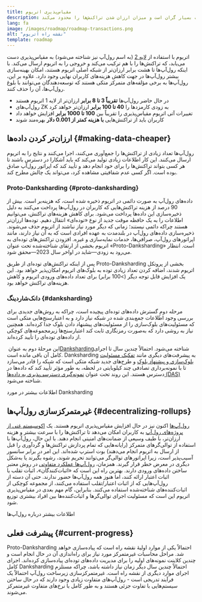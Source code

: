 ```yaml
---
title: مقیاس‌پذیری اتریوم
description: رول‌آپ‌ها تراکنش‌ها را خارج از زنجیره گردآوری می‌کنند و هزینه را برای کاربر کاهش می‌دهند. با این حال، روش فعلی رول‌آپ‌‌ها در استفاده از اطلاعات بسیار گران است و میزان ارزان شدن تراکنش‌ها را محدود می‌کند. Proto-Danksharding مشکل را برطرف خواهد کرد.
lang: fa
image: /images/roadmap/roadmap-transactions.png
alt: "نقشه‌ راه اتریوم"
template: roadmap
---
```


اتریوم با استفاده از [لایه 2](/layer-2/#rollups) (به اسم رول‌آپ نیز شناخته می‌شود) به مقیاس‌پذیری دست می‌یابد، که تراکنش‌ها را با هم ترکیب می‌کند و خروجی را به اتریوم ارسال می‌کند. با اینکه رول‌آپ‌ها تا هشت برابر ارزان‌تر از شبکه اصلی اتریوم هستند، امکان بهینه‌سازی بیشتر رول‌آپ‌ها در جهت کاهش هزینه‌های کاربران نهایی وجود دارد. علاوه بر این، رول‌آپ‌ها به برخی مؤلفه‌های متمرکز متکی هستند که توسعه‌دهندگان می‌توانند با بلوغ رول‌آپ‌ها، آن را حذف کنند.

<InfoBanner mb={8} title="هزینه‌های تراکنش">
  <ul style={{ marginBottom: 0 }}>
    <li>در حال حاضر رول‌آپ‌ها <strong>تقریباً 3 تا 8 برابر</strong> ارزان‌تر از لایه 1 اتریوم هستند</li>
    <li>رول‌آپ‌های ZK به زودی کارمزدها را <strong>‏40 تا 100 برابر</strong> ارزان‌تر خواهد کرد</li>
    <li>تغییرات آتی اتریوم مقیاس‌پذیری را تقریباً بین <strong>‏100 تا 1000 برابر</strong> افزایش خواهد داد</li>
    <li style={{ marginBottom: 0 }}>کاربران باید از تراکنش‌هایی <strong>با هزینه کمتر از 0.001 دلار</strong> بهره‌مند شوند</li>
  </ul>
</InfoBanner>

## ارزان‌تر کردن داده‌ها {#making-data-cheaper}

رول‌آپ‌ها تعداد زیادی از تراکنش‌ها را جمع‌آوری می‌کنند، اجرا می‌کنند و نتایج را به اتریوم ارسال می‌کنند. این کار اطلاعات زیادی تولید می‌کند که باید آشکارا در دسترس باشند تا هر کسی بتواند تراکنش‌ها را برای خود انجام دهد و تأیید کند که اپراتور ‌رول‌آپ صادق بوده است. اگر کسی عدم شفافیتی مشاهده کرد، می‌تواند یک چالش مطرح کند.

### Proto-Danksharding {#proto-danksharding}

داده‌های رول‌‌آپ به صورت دائمی در اتریوم ذخیره شده است، که هزینه‌بر است. بیش از 90 درصد از هزینه تراکنش‌هایی که کاربران در رول‌آپ‌ها پرداخت می‌کنند به دلیل ذخیره‌سازی این داده‌ها پرداخت می‌شود. برای کاهش هزینه‌های تراکنش، می‌توانیم اطلاعات را به یک حافظه موقت جدید از نوع «توده‌ای» انتقال دهیم. توده‌ها ارزان‌تر هستند چراکه دائمی نیستند؛ زمانی که دیگر مورد نیاز نباشند از اتریوم حذف می‌شوند. ذخیره‌سازی داده‌های رول‌آپ در بلندمدت به عهده افرادی است که به آن نیاز دارند، مانند اپراتورهای رول‌آپ، صرافی‌ها، خدمات نمایه‌سازی و غیره. افزودن تراکنش‌های توده‌ای به اتریوم بخشی از ارتقای شناخته‌شده تحت عنوان «Proto-Danksharding» است. انتظار می‌رود به زودی—شاید در اواخر سال 2023—محقق شود.

پس از اینکه تراکنش‌های توده‌ای از طریق Proto-Danksharding بخشی از پروتکل اتریوم شدند، اضافه کردن تعداد زیادی توده به بلوک‌های اتریوم امکان‌پذیر خواهد بود. این یک افزایش قابل توجه دیگر (>100 برابر) برای تعداد داده‌های ورودی اتریوم و کاهش هزینه‌های تراکنش خواهد بود.

### دانک‌شاردینگ {#danksharding}

مرحله دومِ گسترش داده‌های توده‌ای پیچیده است، چراکه به روش‌های جدیدی برای بررسی وجود اطلاعات جمع‌بندی شده در شبکه نیاز دارد و به اعتبارسنج‌هایی متکی است که مسئولیت‌های بلوک‌سازی را از مسئولیت‌های پیشنهاد دادن بلوک جدا کرده‌اند. همچنین نیاز به روشی دارد که به‌صورت رمزنگاری ثابت کند اعتبارسنج‌ها زیرمجموعه‌های کوچکی از داده‌های توده‌ای را تأیید کرده‌اند.

این مرحلۀ دوم به عنوان [‏Danksharding‏](/roadmap/danksharding/) شناخته می‌شود. احتمالاً چندین سال تا اجرای کامل آن باقی مانده است. Danksharding به پیشرفت‌های دیگری مانند [تفکیک مسئولیت بلوک‌سازی و پیشنهاد بلوک](/roadmap/pbs) و طرح‌های جدید شبکه متکی است که شبکه را قادر می‌سازد تا با نمونه‌برداری تصادفی چند کیلوبایتی در لحظه، به طور مؤثر تأیید کند که داده‌ها در دسترس هستند. این روند تحت عنوان [نمونه‌گیری دسترسی‌پذیری به داده‌ها (DAS)](/developers/docs/data-availability) شناخته می‌شود.

<ButtonLink variant="outline-color" to="/roadmap/danksharding/">اطلاعات بیشتر در مورد Danksharding</ButtonLink>

## غیرمتمرکزسازی رول‌آپ‌ها {#decentralizing-rollups}

[رول‌آپ‌ها](/layer-2) اکنون نیز در حال افزایش مقیاس‌‌پذیری اتریوم هستند. یک [اکوسیستم غنی از پروژه‌های رول‌آپ](https://l2beat.com/scaling/tvl) به کاربران امکان می‌دهد تا تراکنش‌ها را با سرعت بیشتر و هزینه ارزان‌تر، با طیف وسیعی از ضمانت‌های امنیتی انجام دهند. با این حال، رول‌آپ‌ها با استفاده از توالی‌گرهای متمرکز (رایانه‌هایی که تمام پردازش تراکنش‌ها و گردآوری را قبل از ارسال به اتریوم انجام می‌دهند) بوت استرپ شده‌اند. این امر در برابر سانسور آسیب‌پذیر است، زیرا اپراتورهای توالی‌گر می‌توانند تحریم شوند، رشوه بگیرند یا به‌شکل دیگری در معرض خطر قرار گیرند. همزمان، [رول‌آپ‌ها عملکرد متفاوتی](https://l2beat.com) در روش معتبر ساختن داده‌های ورودی دارند. بهترین راه این است که «اثبات‌کنندگان»، اثبات تقلب یا اثبات اعتبار ارائه کنند، اما هنوز همه رول‌آپ‌ها حضور ندارند. حتی آن دسته از رول‌آپ‌هایی که از اثبات اعتبار/تقلب استفاده می‌کنند، از مجموعه کوچکی از اثبات‌کننده‌های شناخته‌شده استفاده می‌کنند. بنابراین، گام مهم بعدی در مقیاس‌پذیری اتریوم این است که مسئولیت اجرای توالی‌گرها و اثبات‌کننده‌ها بین افراد بیشتری توزیع شود.

<ButtonLink variant="outline-color" to="/developers/docs/scaling/">اطلاعات بیشتر درباره رول‌آپ‌ها</ButtonLink>

## پیشرفت فعلی {#current-progress}

Proto-Danksharding احتمالاً یکی از موارد اولیۀ نقشه راه است که پیاده‌سازی خواهد شد. مراحل محاسبات غیرمتمرکز مورد نیاز برای راه‌اندازی آن در حال انجام است و چندین کلاینت نمونه‌های اولیه را برای مدیریت داده‌های توده‌ای پیاده‌سازی کرده‌اند. اجرای کامل Danksharding احتمالاً چندین سال دیگر زمان نیاز داشته باشد، چراکه مستلزم اجرای موارد دیگری از نقشه راه است. غیرمتمرکزسازی زیرساخت رول‌آپ احتمالاً یک فرآیند تدریجی است - رول‌آپ‌های متفاوت زیادی وجود دارند که در حال ساختن سیستم‌هایی با تفاوت جزئی هستند و به طور کامل با نرخ‌های متفاوت غیرمتمرکز می‌شوند.

<QuizWidget quizKey="scaling" />
